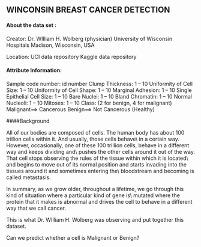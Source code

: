 ## WINCONSIN BREAST CANCER DETECTION

#### About the data set :

Creator:
Dr. WIlliam H. Wolberg (physician)
University of Wisconsin Hospitals
Madison, Wisconsin, USA

Location:
UCI data repository
Kaggle data repository

#### Attribute Information:

Sample code number: id number
Clump Thickness: 1 – 10
Uniformity of Cell Size: 1 – 10
Uniformity of Cell Shape: 1 – 10
Marginal Adhesion: 1 – 10
Single Epithelial Cell Size: 1 – 10
Bare Nuclei: 1 – 10
Bland Chromatin: 1 – 10
Normal Nucleoli: 1 – 10
Mitoses: 1 – 10
Class: (2 for benign, 4 for malignant)
Malignant==> Cancerous
Benign==> Not Cancerous (Healthy)

####Background

All of our bodies are composed of cells. The human body has about 100 trillion cells within it. And usually, those cells behave\ in a certain way. However, occasionally, one of these 100 trillion cells, behave in a different way and keeps dividing and\ pushes the other cells around it out of the way. That cell stops observing the rules of the tissue within which it is located\ and begins to move out of its normal position and starts invading into the tissues around it and sometimes entering the\ bloodstream and becoming is called metastasis.

In summary, as we grow older, throughout a lifetime, we go through this kind of situation where a particular kind of gene is\ mutated where the protein that it makes is abnormal and drives the cell to behave in a different way that we call cancer.

This is what Dr. WIlliam H. Wolberg was observing and put together this dataset.

Can we predict whether a cell is Malignant or Benign?
